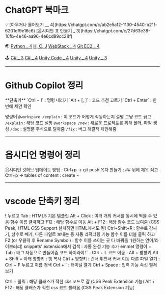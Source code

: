 
<h1>ChatGPT 북마크</h1>
💡
[아무거나 물어보기 __ 4](https://chatgpt.com/c/ab2e5a12-1130-4540-b21f-6201ef9e16c6)
[옵시디언 표 만들기 _ 3](https://chatgpt.com/c/27d63e38-10fb-4e46-aa96-4e6cd99cc28f)

🌏
[Python _ 4](https://chatgpt.com/c/b2788141-45f3-4493-9523-7b279ecba95a)
[H, C, J](https://chatgpt.com/c/4e88d652-67d2-468e-8754-62ff474add36)
[WebStack _ 4](https://chatgpt.com/c/96ff78de-1c0d-4c1a-b9c0-1306723190bf)
[Git ](https://chatgpt.com/c/dde617aa-7238-43fa-bc5b-7c1ec8416a0a)
[EC2 _ 4](https://chatgpt.com/c/c1113635-bb4c-4436-b8ee-b8bfc021d74a)

🕹
[C# _ 3](https://chatgpt.com/c/a191662e-07bf-4491-9150-159de1465d90)
[C# _ 4](https://chatgpt.com/c/afb862d1-33e5-4d5a-99bf-4d6967f4dd31)
[Unity Code _ 4](https://chatgpt.com/c/9008cbfb-0f5d-447b-8f68-100c608fb30d)
[Unity _ 4](https://chatgpt.com/c/8bdb79c6-d1c2-484f-8dd2-9ec92663ef31)
[Unity _ 3](https://chatgpt.com/c/c3ce81a2-c406-44db-a987-1a69e9a72580)



<hr>
<h1> Github Copilot 정리 </h1>
**단축키**
`Ctrl + I` : 명령 내리기
`Alt + [, ]` : 코드 추천 고르기
`Ctrl + Enter` : 한 번에 제안 확인

명령어
`@workspace /explain` : 이 코드가 어떻게 작동하는지 설명
그냥 코드 긁고 `/explain` : 해당 코드 설명
`@workspace /new` : 새로운 프로젝트를 위해 폴더, 파일 생성
`/doc` : 설명문 주석으로 달아줌
`/fix` : 버그 해결책 제안해줌



<hr>
<h1> 옵시디언 명령어 정리 </h1>
옵시디언 깃허브 업데이트 방법 : Ctrl+p → git push
목차 만들기 : ## 뒤에 제목 적고 Ctrl+p → tables of content : create ~



<hr>
<h1>vscode 단축키 정리  </h1>
! 누르고 Tab : HTML5 기본 템플릿
Alt + Click : 여러 개의 커서를 동시에 찍을 수 있음  
함수 이름 클릭하고 F12 : 해당 함수로 이동  
Alt + F12 : 해당 함수 코드 보여줌 (CSS Peak, HTML CSS Support 설치하면 HTML에서도 됨)  
Ctrl+Shift+R : 함수로 감싸기, 상수로 빼기, 다른 파일로 보내는 등 자동 리팩터링 기능  
함수 이름 더블 클릭 하고 F2 (or 우클릭 후 Rename Symbol) : 함수 이름 쓰이는 곳 다 바꿔줌  
'(원하는 언어/라이브러리) snippets' extension에서 검색 : 자동 완성 기능 추가  
emmet 명령어 + Tab : 태그 자동으로 만들어줌  
코드 하이라이트 : Ctrl + L  
코드 이동 : Alt + 방향키  
Alt + Shift + 아래 방향키 : 행 복사  
Ctrl + 방향키 : 건너 뛰면서 커서 이동  
다른 파일 열기 : Ctrl + P 누르고 이름 검색  
Ctrl + ` : 터미널 열기
Ctrl + Space : 입력 가능 속성 펼쳐보기

Ctrl + 클릭 : 해당 클래스가 적힌 css 코드로 감 (CSS Peak Extension 기능)
Alt + F12 : 해당 클래스가 적힌 css 코드 불러옴 (CSS Peak Extension 기능)


